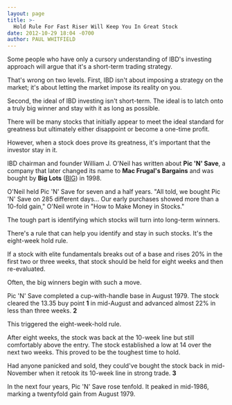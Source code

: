```yaml
---
layout: page
title: >-
  Hold Rule For Fast Riser Will Keep You In Great Stock
date: 2012-10-29 18:04 -0700
author: PAUL WHITFIELD
---
```





Some people who have only a cursory understanding of IBD's investing approach will argue that it's a short-term trading strategy.


That's wrong on two levels. First, IBD isn't about imposing a strategy on the market; it's about letting the market impose its reality on you.


Second, the ideal of IBD investing isn't short-term. The ideal is to latch onto a truly big winner and stay with it as long as possible.


There will be many stocks that initially appear to meet the ideal standard for greatness but ultimately either disappoint or become a one-time profit.


However, when a stock does prove its greatness, it's important that the investor stay in it.


IBD chairman and founder William J. O'Neil has written about  **Pic 'N' Save**, a company that later changed its name to  **Mac Frugal's Bargains** and was bought by **Big Lots** ([BIG](https://research.investors.com/quote.aspx?symbol=BIG)) in 1998.


O'Neil held Pic 'N' Save for seven and a half years. "All told, we bought Pic 'N' Save on 285 different days... Our early purchases showed more than a 10-fold gain," O'Neil wrote in "How to Make Money in Stocks."


The tough part is identifying which stocks will turn into long-term winners.


There's a rule that can help you identify and stay in such stocks. It's the eight-week hold rule.


If a stock with elite fundamentals breaks out of a base and rises 20% in the first two or three weeks, that stock should be held for eight weeks and then re-evaluated.


Often, the big winners begin with such a move.


Pic 'N' Save completed a cup-with-handle base in August 1979. The stock cleared the 13.35 buy point **1** in mid-August and advanced almost 22% in less than three weeks. **2**


This triggered the eight-week-hold rule.


After eight weeks, the stock was back at the 10-week line but still comfortably above the entry. The stock established a low at 14 over the next two weeks. This proved to be the toughest time to hold.


Had anyone panicked and sold, they could've bought the stock back in mid-November when it retook its 10-week line in strong trade. **3**


In the next four years, Pic 'N' Save rose tenfold. It peaked in mid-1986, marking a twentyfold gain from August 1979.




